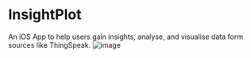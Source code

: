 # InsightPlot
An iOS App to help users gain insights, analyse, and visualise data form sources like ThingSpeak.
![image](https://github.com/SamKry/InsightPlot/assets/87971518/46b7d067-ee83-4464-8db6-bdb7a8f66334)
